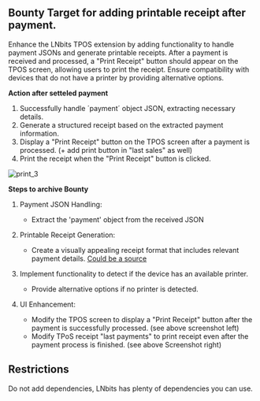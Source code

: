 ## Bounty Target for adding printable receipt after payment.

Enhance the LNbits TPOS extension by adding functionality to handle payment JSONs and generate printable receipts. After a payment is received and processed, a "Print Receipt" button should appear on the TPOS screen, allowing users to print the receipt. Ensure compatibility with devices that do not have a printer by providing alternative options.

**Action after setteled payment**
1) Successfully handle ´payment´ object JSON, extracting necessary details.
2) Generate a structured receipt based on the extracted payment information.
3) Display a "Print Receipt" button on the TPOS screen after a payment is processed. (+ add print button in "last sales" as well)
4) Print the receipt when the "Print Receipt" button is clicked.


![print_3](https://github.com/DoktorShift/tpos_receipt_print/assets/106493492/9a99ec7a-ba07-4a45-8cc8-40599459c507)

**Steps to archive Bounty**
1. Payment JSON Handling:
   -  Extract the 'payment' object from the received JSON

2. Printable Receipt Generation:
   -  Create a visually appealing receipt format that includes relevant payment details. [Could be a source](https://github.com/lnbits/tpos-receipt-printer/blob/main/firmware/src/print.h#L214)

3. Implement functionality to detect if the device has an available printer.
   -  Provide alternative options if no printer is detected.

4. UI Enhancement:
   -  Modify the TPOS screen to display a "Print Receipt" button after the payment is successfully processed. (see above screenshot left)
   -  Modify TPoS receipt "last payments" to print receipt even after the payment process is finished. (see above Screenshot right)

## Restrictions
Do not add dependencies, LNbits has plenty of dependencies you can use.
